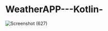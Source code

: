 # WeatherAPP---Kotlin-




![Screenshot (627)](https://user-images.githubusercontent.com/56763840/104601643-799cb000-56a0-11eb-892f-e859a0c52999.png)
